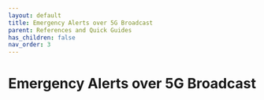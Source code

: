 ```yaml
---
layout: default
title: Emergency Alerts over 5G Broadcast
parent: References and Quick Guides
has_children: false
nav_order: 3
---
```


# Emergency Alerts over 5G Broadcast
